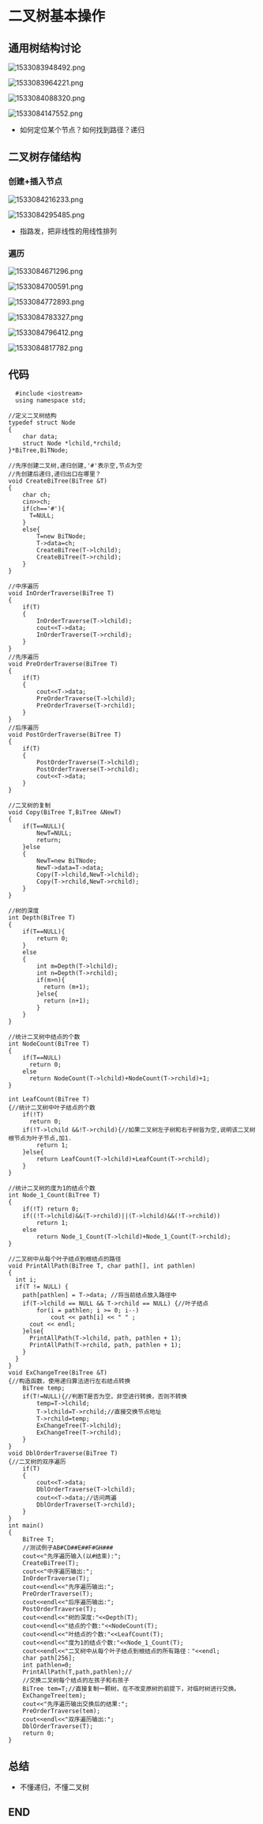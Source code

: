 # 二叉树基本操作

## 通用树结构讨论

![1533083948492.png](image/1533083948492.png)

![1533083964221.png](image/1533083964221.png)

![1533084088320.png](image/1533084088320.png)

![1533084147552.png](image/1533084147552.png)

* 如何定位某个节点？如何找到路径？递归

## 二叉树存储结构

### 创建+插入节点

![1533084216233.png](image/1533084216233.png)

![1533084295485.png](image/1533084295485.png)

* 指路发，把非线性的用线性排列


### 遍历

![1533084671296.png](image/1533084671296.png)

![1533084700591.png](image/1533084700591.png)

![1533084772893.png](image/1533084772893.png)

![1533084783327.png](image/1533084783327.png)

![1533084796412.png](image/1533084796412.png)

![1533084817782.png](image/1533084817782.png)

## 代码

```
  #include <iostream>
  using namespace std;

//定义二叉树结构
typedef struct Node
{
    char data;
    struct Node *lchild,*rchild;
}*BiTree,BiTNode;

//先序创建二叉树,递归创建,'#'表示空,节点为空
//先创建后递归,递归出口在哪里？
void CreateBiTree(BiTree &T)
{
    char ch;
    cin>>ch;
    if(ch=='#'){
      T=NULL;
    }
    else{
        T=new BiTNode;
        T->data=ch;
        CreateBiTree(T->lchild);
        CreateBiTree(T->rchild);
    }
}

//中序遍历
void InOrderTraverse(BiTree T)
{
    if(T)
    {
        InOrderTraverse(T->lchild);
        cout<<T->data;
        InOrderTraverse(T->rchild);
    }
}
//先序遍历
void PreOrderTraverse(BiTree T)
{
    if(T)
    {
        cout<<T->data;
        PreOrderTraverse(T->lchild);
        PreOrderTraverse(T->rchild);
    }
}
//后序遍历
void PostOrderTraverse(BiTree T)
{
    if(T)
    {
        PostOrderTraverse(T->lchild);
        PostOrderTraverse(T->rchild);
        cout<<T->data;
    }
}

//二叉树的复制
void Copy(BiTree T,BiTree &NewT)
{
    if(T==NULL){
        NewT=NULL;
        return;
    }else
    {
        NewT=new BiTNode;
        NewT->data=T->data;
        Copy(T->lchild,NewT->lchild);
        Copy(T->rchild,NewT->rchild);
    }
}

//树的深度
int Depth(BiTree T)
{
    if(T==NULL){
        return 0;
    }
    else
    {
        int m=Depth(T->lchild);
        int n=Depth(T->rchild);
        if(m>n){
          return (m+1);
        }else{
          return (n+1);
        }
    }
}

//统计二叉树中结点的个数
int NodeCount(BiTree T)
{
    if(T==NULL)
      return 0;
    else
      return NodeCount(T->lchild)+NodeCount(T->rchild)+1;
}

int LeafCount(BiTree T)
{//统计二叉树中叶子结点的个数
    if(!T)
      return 0;
    if(!T->lchild &&!T->rchild){//如果二叉树左子树和右子树皆为空,说明该二叉树根节点为叶子节点,加1.
        return 1;
    }else{
        return LeafCount(T->lchild)+LeafCount(T->rchild);
    }
}

//统计二叉树的度为1的结点个数
int Node_1_Count(BiTree T)
{
    if(!T) return 0;
    if((!T->lchild)&&(T->rchild)||(T->lchild)&&(!T->rchild))
        return 1;
    else
        return Node_1_Count(T->lchild)+Node_1_Count(T->rchild);
}

//二叉树中从每个叶子结点到根结点的路径
void PrintAllPath(BiTree T, char path[], int pathlen)
{
  int i;
  if(T != NULL) {
    path[pathlen] = T->data; //将当前结点放入路径中
    if(T->lchild == NULL && T->rchild == NULL) {//叶子结点
        for(i = pathlen; i >= 0; i--)
            cout << path[i] << " " ;
      cout << endl;
    }else{
      PrintAllPath(T->lchild, path, pathlen + 1);
      PrintAllPath(T->rchild, path, pathlen + 1);
    }
  }
}
void ExChangeTree(BiTree &T)
{//构造函数，使用递归算法进行左右结点转换
    BiTree temp;
    if(T!=NULL){//判断T是否为空，非空进行转换，否则不转换
        temp=T->lchild;
        T->lchild=T->rchild;//直接交换节点地址
        T->rchild=temp;
        ExChangeTree(T->lchild);
        ExChangeTree(T->rchild);
    }
}
void DblOrderTraverse(BiTree T)
{//二叉树的双序遍历
    if(T)
    {
        cout<<T->data;
        DblOrderTraverse(T->lchild);
        cout<<T->data;//访问两遍
        DblOrderTraverse(T->rchild);
    }
}
int main()
{
    BiTree T;
    //测试例子AB#CD##E##F#GH###
    cout<<"先序遍历输入(以#结束):";
    CreateBiTree(T);
    cout<<"中序遍历输出:";
    InOrderTraverse(T);
    cout<<endl<<"先序遍历输出:";
    PreOrderTraverse(T);
    cout<<endl<<"后序遍历输出:";
    PostOrderTraverse(T);
    cout<<endl<<"树的深度:"<<Depth(T);
    cout<<endl<<"结点的个数:"<<NodeCount(T);
    cout<<endl<<"叶结点的个数:"<<LeafCount(T);
    cout<<endl<<"度为1的结点个数:"<<Node_1_Count(T);
    cout<<endl<<"二叉树中从每个叶子结点到根结点的所有路径："<<endl;
    char path[256];
    int pathlen=0;
    PrintAllPath(T,path,pathlen);//
    //交换二叉树每个结点的左孩子和右孩子
    BiTree tem=T;//直接复制一颗树，在不改变原树的前提下，对临时树进行交换。
    ExChangeTree(tem);
    cout<<"先序遍历输出交换后的结果:";
    PreOrderTraverse(tem);
    cout<<endl<<"双序遍历输出:";
    DblOrderTraverse(T);
    return 0;
}
```




## 总结

* 不懂递归，不懂二叉树




## END
